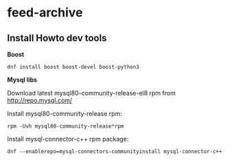 # feed-archive

## Install Howto dev tools

**Boost**

```shell
dnf install boost boost-devel boost-python3
```

**Mysql libs**

Download latest mysql80-community-release-el8 rpm from http://repo.mysql.com/

Install mysql80-community-release rpm:

```shell
rpm -Uvh mysql80-community-release*rpm
```

Install mysql-connector-c++ rpm package:

```shell
dnf --enablerepo=mysql-connectors-communityinstall mysql-connector-c++
```
